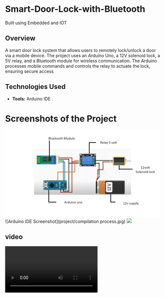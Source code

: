 # Smart-Door-Lock-with-Bluetooth
Built using Embedded and IOT


## Overview
A smart door lock system that allows users to remotely lock/unlock a door via a mobile device. The project uses an Arduino Uno, a 12V solenoid lock, a 5V relay, and a Bluetooth module for wireless communication. The Arduino processes mobile commands and controls the relay to actuate the lock, ensuring secure access

## Technologies Used
- **Tools:** Arduino IDE .
  
# Screenshots of the Project
![Model screenshot](project/Model.jpg)
![Arduino IDE Screenshot](project/compilation process.jpg)
![](project/uploadingprocess.jpg)
## video
![video](project/video.mp4)


  


